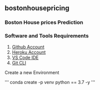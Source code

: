 ## bostonhousepricing
### Boston House prices Prediction

### Software and Tools Requirements

1. [Github Account](https://github.com/)
2. [Heroku Account](https://heroku.com/)
3. [VS Code IDE](https://code.visualstudio.com/)
4. [Git CLI](https://git-scm.com/book/en/v2/Getting-Started-The-Command-Line)

Create a new Environment

'''
conda create -p venv python == 3.7 -y
'''

